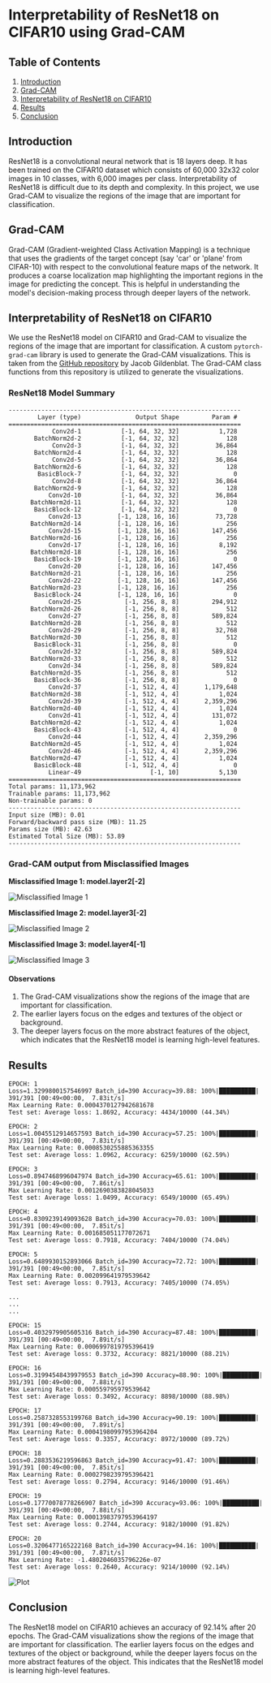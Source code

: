 # Interpretability of ResNet18 on CIFAR10 using Grad-CAM

## Table of Contents
1. [Introduction](#introduction)
2. [Grad-CAM](#grad-cam)
3. [Interpretability of ResNet18 on CIFAR10](#interpretability-of-resnet18-on-cifar10)
4. [Results](#results)
5. [Conclusion](#conclusion)

## Introduction
ResNet18 is a convolutional neural network that is 18 layers deep. It has been trained on the CIFAR10 dataset which consists of 60,000 32x32 color images in 10 classes, with 6,000 images per class. Interpretability of ResNet18 is difficult due to its depth and complexity. In this project, we use Grad-CAM to visualize the regions of the image that are important for classification.

## Grad-CAM
Grad-CAM (Gradient-weighted Class Activation Mapping) is a technique that uses the gradients of the target concept (say 'car' or 'plane' from CIFAR-10) with respect to the convolutional feature maps of the network. It produces a coarse localization map highlighting the important regions in the image for predicting the concept. This is helpful in understanding the model's decision-making process through deeper layers of the network.

## Interpretability of ResNet18 on CIFAR10
We use the ResNet18 model on CIFAR10 and Grad-CAM to visualize the regions of the image that are important for classification. A custom `pytorch-grad-cam` library is used to generate the Grad-CAM visualizations. This is taken from the [GitHub repository](https://github.com/jacobgil/pytorch-grad-cam) by Jacob Gildenblat. The Grad-CAM class functions from this repository is utilized to generate the visualizations.

### ResNet18 Model Summary

```
----------------------------------------------------------------
        Layer (type)               Output Shape         Param #
================================================================
            Conv2d-1           [-1, 64, 32, 32]           1,728
       BatchNorm2d-2           [-1, 64, 32, 32]             128
            Conv2d-3           [-1, 64, 32, 32]          36,864
       BatchNorm2d-4           [-1, 64, 32, 32]             128
            Conv2d-5           [-1, 64, 32, 32]          36,864
       BatchNorm2d-6           [-1, 64, 32, 32]             128
        BasicBlock-7           [-1, 64, 32, 32]               0
            Conv2d-8           [-1, 64, 32, 32]          36,864
       BatchNorm2d-9           [-1, 64, 32, 32]             128
           Conv2d-10           [-1, 64, 32, 32]          36,864
      BatchNorm2d-11           [-1, 64, 32, 32]             128
       BasicBlock-12           [-1, 64, 32, 32]               0
           Conv2d-13          [-1, 128, 16, 16]          73,728
      BatchNorm2d-14          [-1, 128, 16, 16]             256
           Conv2d-15          [-1, 128, 16, 16]         147,456
      BatchNorm2d-16          [-1, 128, 16, 16]             256
           Conv2d-17          [-1, 128, 16, 16]           8,192
      BatchNorm2d-18          [-1, 128, 16, 16]             256
       BasicBlock-19          [-1, 128, 16, 16]               0
           Conv2d-20          [-1, 128, 16, 16]         147,456
      BatchNorm2d-21          [-1, 128, 16, 16]             256
           Conv2d-22          [-1, 128, 16, 16]         147,456
      BatchNorm2d-23          [-1, 128, 16, 16]             256
       BasicBlock-24          [-1, 128, 16, 16]               0
           Conv2d-25            [-1, 256, 8, 8]         294,912
      BatchNorm2d-26            [-1, 256, 8, 8]             512
           Conv2d-27            [-1, 256, 8, 8]         589,824
      BatchNorm2d-28            [-1, 256, 8, 8]             512
           Conv2d-29            [-1, 256, 8, 8]          32,768
      BatchNorm2d-30            [-1, 256, 8, 8]             512
       BasicBlock-31            [-1, 256, 8, 8]               0
           Conv2d-32            [-1, 256, 8, 8]         589,824
      BatchNorm2d-33            [-1, 256, 8, 8]             512
           Conv2d-34            [-1, 256, 8, 8]         589,824
      BatchNorm2d-35            [-1, 256, 8, 8]             512
       BasicBlock-36            [-1, 256, 8, 8]               0
           Conv2d-37            [-1, 512, 4, 4]       1,179,648
      BatchNorm2d-38            [-1, 512, 4, 4]           1,024
           Conv2d-39            [-1, 512, 4, 4]       2,359,296
      BatchNorm2d-40            [-1, 512, 4, 4]           1,024
           Conv2d-41            [-1, 512, 4, 4]         131,072
      BatchNorm2d-42            [-1, 512, 4, 4]           1,024
       BasicBlock-43            [-1, 512, 4, 4]               0
           Conv2d-44            [-1, 512, 4, 4]       2,359,296
      BatchNorm2d-45            [-1, 512, 4, 4]           1,024
           Conv2d-46            [-1, 512, 4, 4]       2,359,296
      BatchNorm2d-47            [-1, 512, 4, 4]           1,024
       BasicBlock-48            [-1, 512, 4, 4]               0
           Linear-49                   [-1, 10]           5,130
================================================================
Total params: 11,173,962
Trainable params: 11,173,962
Non-trainable params: 0
----------------------------------------------------------------
Input size (MB): 0.01
Forward/backward pass size (MB): 11.25
Params size (MB): 42.63
Estimated Total Size (MB): 53.89
----------------------------------------------------------------
```

### Grad-CAM output from Misclassified Images

**Misclassified Image 1: model.layer2[-2]**

![Misclassified Image 1](https://github.com/aakashvardhan/s11-gradcam/blob/main/asset/model_layer2_gradcam.png)

**Misclassified Image 2: model.layer3[-2]**

![Misclassified Image 2](https://github.com/aakashvardhan/s11-gradcam/blob/main/asset/model_layer3_gradcam.png)

**Misclassified Image 3: model.layer4[-1]**

![Misclassified Image 3](https://github.com/aakashvardhan/s11-gradcam/blob/main/asset/model_layer4_gradcam.png)

#### Observations

1. The Grad-CAM visualizations show the regions of the image that are important for classification.
2. The earlier layers focus on the edges and textures of the object or background.
3. The deeper layers focus on the more abstract features of the object, which indicates that the ResNet18 model is learning high-level features.

## Results

```
EPOCH: 1
Loss=1.3299800157546997 Batch_id=390 Accuracy=39.88: 100%|██████████| 391/391 [00:49<00:00,  7.83it/s]
Max Learning Rate: 0.0004370127942681678
Test set: Average loss: 1.8692, Accuracy: 4434/10000 (44.34%)

EPOCH: 2
Loss=1.0045512914657593 Batch_id=390 Accuracy=57.25: 100%|██████████| 391/391 [00:49<00:00,  7.83it/s]
Max Learning Rate: 0.0008530255885363355
Test set: Average loss: 1.0962, Accuracy: 6259/10000 (62.59%)

EPOCH: 3
Loss=0.8947468996047974 Batch_id=390 Accuracy=65.61: 100%|██████████| 391/391 [00:49<00:00,  7.86it/s]
Max Learning Rate: 0.0012690383828045033
Test set: Average loss: 1.0499, Accuracy: 6549/10000 (65.49%)

EPOCH: 4
Loss=0.8309239149093628 Batch_id=390 Accuracy=70.03: 100%|██████████| 391/391 [00:49<00:00,  7.85it/s]
Max Learning Rate: 0.001685051177072671
Test set: Average loss: 0.7918, Accuracy: 7404/10000 (74.04%)

EPOCH: 5
Loss=0.6489930152893066 Batch_id=390 Accuracy=72.72: 100%|██████████| 391/391 [00:49<00:00,  7.85it/s]
Max Learning Rate: 0.002099641979539642
Test set: Average loss: 0.7913, Accuracy: 7405/10000 (74.05%)

...
...
...

EPOCH: 15
Loss=0.4032979905605316 Batch_id=390 Accuracy=87.48: 100%|██████████| 391/391 [00:49<00:00,  7.89it/s]
Max Learning Rate: 0.0006997819795396419
Test set: Average loss: 0.3732, Accuracy: 8821/10000 (88.21%)

EPOCH: 16
Loss=0.31994548439979553 Batch_id=390 Accuracy=88.90: 100%|██████████| 391/391 [00:49<00:00,  7.88it/s]
Max Learning Rate: 0.000559795979539642
Test set: Average loss: 0.3492, Accuracy: 8898/10000 (88.98%)

EPOCH: 17
Loss=0.2587328553199768 Batch_id=390 Accuracy=90.19: 100%|██████████| 391/391 [00:49<00:00,  7.89it/s]
Max Learning Rate: 0.00041980997953964204
Test set: Average loss: 0.3357, Accuracy: 8972/10000 (89.72%)

EPOCH: 18
Loss=0.2883536219596863 Batch_id=390 Accuracy=91.47: 100%|██████████| 391/391 [00:49<00:00,  7.85it/s]
Max Learning Rate: 0.0002798239795396421
Test set: Average loss: 0.2794, Accuracy: 9146/10000 (91.46%)

EPOCH: 19
Loss=0.17770078778266907 Batch_id=390 Accuracy=93.06: 100%|██████████| 391/391 [00:49<00:00,  7.88it/s]
Max Learning Rate: 0.00013983797953964197
Test set: Average loss: 0.2744, Accuracy: 9182/10000 (91.82%)

EPOCH: 20
Loss=0.3206477165222168 Batch_id=390 Accuracy=94.16: 100%|██████████| 391/391 [00:49<00:00,  7.87it/s]
Max Learning Rate: -1.4802046035796226e-07
Test set: Average loss: 0.2640, Accuracy: 9214/10000 (92.14%)
```

![Plot](https://github.com/aakashvardhan/s11-gradcam/blob/main/asset/model-performance.png)

## Conclusion
The ResNet18 model on CIFAR10 achieves an accuracy of 92.14% after 20 epochs. The Grad-CAM visualizations show the regions of the image that are important for classification. The earlier layers focus on the edges and textures of the object or background, while the deeper layers focus on the more abstract features of the object. This indicates that the ResNet18 model is learning high-level features.
